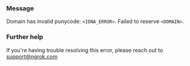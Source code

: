
### Message
Domain has invalid punycode: <code>&lt;IDNA_ERROR&gt;</code>. Failed to reserve <code>&lt;DOMAIN&gt;</code>.

### Further help
If you're having trouble resolving this error, please reach out to [support@ngrok.com](mailto:support@ngrok.com?subject=Help%20with%20ERR_NGROK_429)

